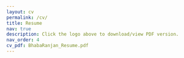 ```yaml
---
layout: cv
permalink: /cv/
title: Resume
nav: true
description: Click the logo above to download/view PDF version.
nav_order: 4
cv_pdf: BhabaRanjan_Resume.pdf
---
```

